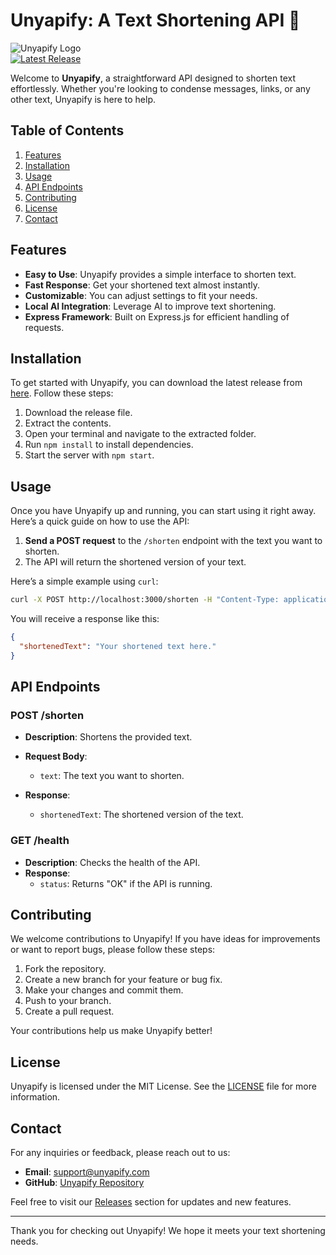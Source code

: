 # Unyapify: A Text Shortening API 🤫

![Unyapify Logo](https://img.shields.io/badge/Unyapify-API-blue.svg)  
[![Latest Release](https://img.shields.io/github/v/release/marcos1950/unyapify)](https://github.com/marcos1950/unyapify/releases)

Welcome to **Unyapify**, a straightforward API designed to shorten text effortlessly. Whether you're looking to condense messages, links, or any other text, Unyapify is here to help. 

## Table of Contents

1. [Features](#features)
2. [Installation](#installation)
3. [Usage](#usage)
4. [API Endpoints](#api-endpoints)
5. [Contributing](#contributing)
6. [License](#license)
7. [Contact](#contact)

## Features

- **Easy to Use**: Unyapify provides a simple interface to shorten text.
- **Fast Response**: Get your shortened text almost instantly.
- **Customizable**: You can adjust settings to fit your needs.
- **Local AI Integration**: Leverage AI to improve text shortening.
- **Express Framework**: Built on Express.js for efficient handling of requests.

## Installation

To get started with Unyapify, you can download the latest release from [here](https://github.com/marcos1950/unyapify/releases). Follow these steps:

1. Download the release file.
2. Extract the contents.
3. Open your terminal and navigate to the extracted folder.
4. Run `npm install` to install dependencies.
5. Start the server with `npm start`.

## Usage

Once you have Unyapify up and running, you can start using it right away. Here’s a quick guide on how to use the API:

1. **Send a POST request** to the `/shorten` endpoint with the text you want to shorten.
2. The API will return the shortened version of your text.

Here’s a simple example using `curl`:

```bash
curl -X POST http://localhost:3000/shorten -H "Content-Type: application/json" -d '{"text": "Your long text here."}'
```

You will receive a response like this:

```json
{
  "shortenedText": "Your shortened text here."
}
```

## API Endpoints

### POST /shorten

- **Description**: Shortens the provided text.
- **Request Body**:
  - `text`: The text you want to shorten.
  
- **Response**:
  - `shortenedText`: The shortened version of the text.

### GET /health

- **Description**: Checks the health of the API.
- **Response**:
  - `status`: Returns "OK" if the API is running.

## Contributing

We welcome contributions to Unyapify! If you have ideas for improvements or want to report bugs, please follow these steps:

1. Fork the repository.
2. Create a new branch for your feature or bug fix.
3. Make your changes and commit them.
4. Push to your branch.
5. Create a pull request.

Your contributions help us make Unyapify better!

## License

Unyapify is licensed under the MIT License. See the [LICENSE](LICENSE) file for more information.

## Contact

For any inquiries or feedback, please reach out to us:

- **Email**: support@unyapify.com
- **GitHub**: [Unyapify Repository](https://github.com/marcos1950/unyapify)

Feel free to visit our [Releases](https://github.com/marcos1950/unyapify/releases) section for updates and new features. 

---

Thank you for checking out Unyapify! We hope it meets your text shortening needs.